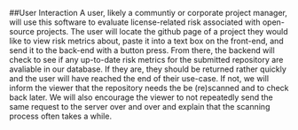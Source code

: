 ##User Interaction
A user, likely a communtiy or corporate project manager, will use this software to evaluate license-related risk associated with open-source projects. The user will locate the github page of a project they would like to view risk metrics about, paste it into a text box on the front-end, and send it to the back-end with a button press. From there, the backend will check to see if any up-to-date risk metrics for the submitted repository are avaliable in our database. If they are, they should be returned rather quickly and the user will have reached the end of their use-case. If not, we will inform the viewer that the repository needs the be (re)scanned and to check back later. We will also encourage the viewer to not repeatedly send the same request to the server over and over and explain that the scanning process often takes a while. 